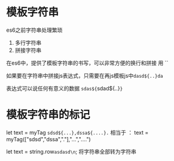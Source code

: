 # 模板字符串

es6之前字符串处理繁琐
1. 多行字符串
2. 拼接字符串

在es6中，提供了模板字符串的书写，可以非常方便的换行和拼接
用 ``

如果要在字符串中拼接js表达式，只需要在再js模板js中`dasd${..}da`

表达式可以说任何有意义的数据
`sdas${`sdad${..}`}`


# 模板字符串的标记
let text = myTag `sdsd${...},dssa${....}.`
相当于 ： text = myTag(["sdsd","dssa","."],"...","....")

let text = string.row`asdasd\n`;
将字符串全部转为字符串



